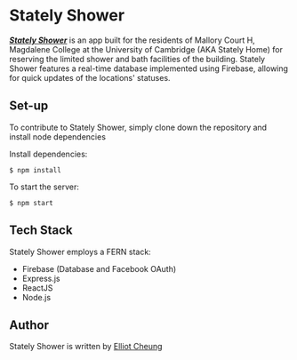 # Stately Shower

[**_Stately Shower_**](statelyshower.club) is an app built for the residents of Mallory Court H, Magdalene College at the University of Cambridge (AKA Stately Home) for reserving the limited shower and bath facilities of the building. Stately Shower features a real-time database implemented using Firebase, allowing for quick updates of the locations' statuses.

## Set-up
To contribute to Stately Shower, simply clone down the repository and install node dependencies

Install dependencies:
```
$ npm install
```

To start the server:
```
$ npm start
```

## Tech Stack
Stately Shower employs a FERN stack:
  - Firebase (Database and Facebook OAuth)
  - Express.js
  - ReactJS
  - Node.js

## Author
Stately Shower is written by [Elliot Cheung](https://github.com/ezcheung)
